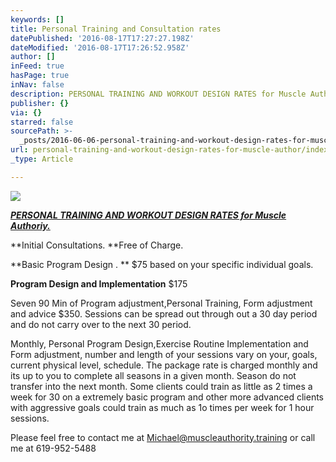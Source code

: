 ```yaml
---
keywords: []
title: Personal Training and Consultation rates
datePublished: '2016-08-17T17:27:27.198Z'
dateModified: '2016-08-17T17:26:52.958Z'
author: []
inFeed: true
hasPage: true
inNav: false
description: PERSONAL TRAINING AND WORKOUT DESIGN RATES for Muscle Authoriy.
publisher: {}
via: {}
starred: false
sourcePath: >-
  _posts/2016-06-06-personal-training-and-workout-design-rates-for-muscle-author.md
url: personal-training-and-workout-design-rates-for-muscle-author/index.html
_type: Article

---
```

![](https://the-grid-user-content.s3-us-west-2.amazonaws.com/7d342680-53ee-4a35-8c32-80ccaf775a1c.jpg)

_**[PERSONAL TRAINING AND WORKOUT DESIGN RATES for Muscle Authoriy.][0]**_

**Initial Consultations. **Free of Charge.

**Basic Program Design . ** $75 based on your specific individual goals.

**Program Design and Implementation** $175

Seven 90 Min of Program adjustment,Personal Training, Form adjustment and advice $350\. Sessions can be spread out through out a 30 day period and do not carry over to the next 30 period.

Monthly, Personal Program Design,Exercise Routine Implementation and Form adjustment, number and length of your sessions vary on your, goals, current physical level, schedule. The package rate is charged monthly and its up to you to complete all seasons in a given month. Season do not transfer into the next month. Some clients could train as little as 2 times a week for 30 on a extremely basic program and other more advanced clients with aggressive goals could train as much as 1o times per week for 1 hour sessions.

Please feel free to contact me at Michael@muscleauthority.training or call me at 619-952-5488

[0]: null